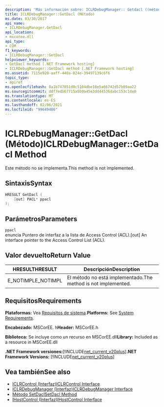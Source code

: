 ```yaml
---
description: 'Más información sobre: ICLRDebugManager:: Getdacl ((método)'
title: ICLRDebugManager::GetDacl (Método)
ms.date: 03/30/2017
api_name:
- ICLRDebugManager.GetDacl
api_location:
- mscoree.dll
api_type:
- COM
f1_keywords:
- ICLRDebugManager::GetDacl
helpviewer_keywords:
- GetDacl method [.NET Framework hosting]
- ICLRDebugManager::GetDacl method [.NET Framework hosting]
ms.assetid: 7115e920-aaff-440a-824e-39497139c6f6
topic_type:
- apiref
ms.openlocfilehash: 8a1b747851d0c5104dbe18e5a66742d57b09aa22
ms.sourcegitcommit: ddf7edb67715a5b9a45e3dd44536dabc153c1de0
ms.translationtype: MT
ms.contentlocale: es-ES
ms.lasthandoff: 02/06/2021
ms.locfileid: "99649486"
---
```

# <a name="iclrdebugmanagergetdacl-method"></a><span data-ttu-id="15ec2-103">ICLRDebugManager::GetDacl (Método)</span><span class="sxs-lookup"><span data-stu-id="15ec2-103">ICLRDebugManager::GetDacl Method</span></span>

<span data-ttu-id="15ec2-104">Este método no se implementa.</span><span class="sxs-lookup"><span data-stu-id="15ec2-104">This method is not implemented.</span></span>  
  
## <a name="syntax"></a><span data-ttu-id="15ec2-105">Sintaxis</span><span class="sxs-lookup"><span data-stu-id="15ec2-105">Syntax</span></span>  
  
```cpp  
HRESULT GetDacl (  
    [out] PACL* ppacl  
);  
```  
  
## <a name="parameters"></a><span data-ttu-id="15ec2-106">Parámetros</span><span class="sxs-lookup"><span data-stu-id="15ec2-106">Parameters</span></span>  

 `ppacl`  
 <span data-ttu-id="15ec2-107">enuncia Puntero de interfaz a la lista de Access Control (ACL).</span><span class="sxs-lookup"><span data-stu-id="15ec2-107">[out] An interface pointer to the Access Control List (ACL).</span></span>  
  
## <a name="return-value"></a><span data-ttu-id="15ec2-108">Valor devuelto</span><span class="sxs-lookup"><span data-stu-id="15ec2-108">Return Value</span></span>  
  
|<span data-ttu-id="15ec2-109">HRESULT</span><span class="sxs-lookup"><span data-stu-id="15ec2-109">HRESULT</span></span>|<span data-ttu-id="15ec2-110">Descripción</span><span class="sxs-lookup"><span data-stu-id="15ec2-110">Description</span></span>|  
|-------------|-----------------|  
|<span data-ttu-id="15ec2-111">E_NOTIMPL</span><span class="sxs-lookup"><span data-stu-id="15ec2-111">E_NOTIMPL</span></span>|<span data-ttu-id="15ec2-112">El método no está implementado.</span><span class="sxs-lookup"><span data-stu-id="15ec2-112">The method is not implemented.</span></span>|  
  
## <a name="requirements"></a><span data-ttu-id="15ec2-113">Requisitos</span><span class="sxs-lookup"><span data-stu-id="15ec2-113">Requirements</span></span>  

 <span data-ttu-id="15ec2-114">**Plataformas:** Vea [Requisitos de sistema](../../get-started/system-requirements.md).</span><span class="sxs-lookup"><span data-stu-id="15ec2-114">**Platforms:** See [System Requirements](../../get-started/system-requirements.md).</span></span>  
  
 <span data-ttu-id="15ec2-115">**Encabezado:** MSCorEE. h</span><span class="sxs-lookup"><span data-stu-id="15ec2-115">**Header:** MSCorEE.h</span></span>  
  
 <span data-ttu-id="15ec2-116">**Biblioteca:** Se incluye como un recurso en MSCorEE.dll</span><span class="sxs-lookup"><span data-stu-id="15ec2-116">**Library:** Included as a resource in MSCorEE.dll</span></span>  
  
 <span data-ttu-id="15ec2-117">**.NET Framework versiones:**[!INCLUDE[net_current_v20plus](../../../../includes/net-current-v20plus-md.md)]</span><span class="sxs-lookup"><span data-stu-id="15ec2-117">**.NET Framework Versions:** [!INCLUDE[net_current_v20plus](../../../../includes/net-current-v20plus-md.md)]</span></span>  
  
## <a name="see-also"></a><span data-ttu-id="15ec2-118">Vea también</span><span class="sxs-lookup"><span data-stu-id="15ec2-118">See also</span></span>

- [<span data-ttu-id="15ec2-119">ICLRControl (Interfaz)</span><span class="sxs-lookup"><span data-stu-id="15ec2-119">ICLRControl Interface</span></span>](iclrcontrol-interface.md)
- [<span data-ttu-id="15ec2-120">ICLRDebugManager (Interfaz)</span><span class="sxs-lookup"><span data-stu-id="15ec2-120">ICLRDebugManager Interface</span></span>](iclrdebugmanager-interface.md)
- [<span data-ttu-id="15ec2-121">Método SetDacl</span><span class="sxs-lookup"><span data-stu-id="15ec2-121">SetDacl Method</span></span>](iclrdebugmanager-setdacl-method.md)
- [<span data-ttu-id="15ec2-122">IHostControl (Interfaz)</span><span class="sxs-lookup"><span data-stu-id="15ec2-122">IHostControl Interface</span></span>](ihostcontrol-interface.md)

